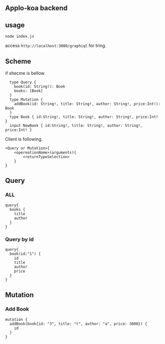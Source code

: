 ## Applo-koa backend

## usage

`node index.js`

access `http://localhost:3000/graphiql` for tring.

## Scheme

if shecme is bellow.

```
  type Query { 
    book(id: String!): Book  
    books: [Book] 
  }
  type Mutation {
    addBook(id: String!, title: String!, author: String!, price:Int!): Book 
  }
  type Book { id:String!, title: String!, author: String!, price:Int! }
  input NewBook { id:String!, title: String!, author: String!, price:Int! }
```

Client is following.

```
<Query or Mutation>{
    <opereationName>(arguments){
        <returnTypeSelection>
    }
}
```

## Query

### ALL 

```
query{
  books {
    title
    author
  }
}
```

### Query by id

```
query{
  book(id:"1") {
    id
    title
    author
    price
  }
}
```

## Mutation

### Add Book 

```
mutation {
  addBook(book{id: "3", title: "t", author: "a", price: 3000}) {
    id
  }
}
```

